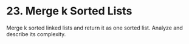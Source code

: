 # 23. Merge k Sorted Lists

Merge k sorted linked lists and return it as one sorted list. Analyze and describe its complexity.